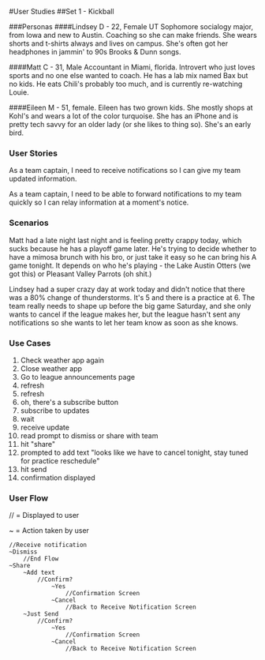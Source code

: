 #User Studies
##Set 1 - Kickball 

###Personas 
####Lindsey D - 22, Female 
UT Sophomore socialogy major, from Iowa and new to Austin. Coaching so she can make friends. She wears shorts and t-shirts always and lives on campus. She's often got her headphones in jammin' to 90s Brooks & Dunn songs. 

####Matt C - 31, Male
Accountant in Miami, florida. Introvert who just loves sports and no one else wanted to coach. He has a lab mix named Bax but no kids. He eats Chili's probably too much, and is currently re-watching Louie. 

####Eileen M - 51, female. 
Eileen has two grown kids. She mostly shops at Kohl's and wears a lot of the color turquoise. She has an iPhone and is pretty tech savvy for an older lady (or she likes to thing so). She's an early bird. 

### User Stories
As a team captain, I need to receive notifications so I can give my team updated information. 

As a team captain, I need to be able to forward notifications to my team quickly so I can relay information at a moment's notice. 

### Scenarios

Matt had a late night last night and is feeling pretty crappy today, which sucks because he has a playoff game later. He's trying to decide whether to have a mimosa brunch with his bro, or just take it easy so he can bring his A game tonight. It depends on who he's playing - the Lake Austin Otters (we got this) or Pleasant Valley Parrots (oh shit.) 

Lindsey had a super crazy day at work today and didn't notice that there was a 80% change of thunderstorms. It's 5 and there is a practice at 6. The team really needs to shape up before the big game Saturday, and she only wants to cancel if the league makes her, but the league hasn't sent any notifications so she wants to let her team know as soon as she knows. 


### Use Cases

1. Check weather app again
2. Close weather app
3. Go to league announcements page
4. refresh
5. refresh
6. oh, there's a subscribe button
7. subscribe to updates
8. wait
9. receive update
10. read prompt to dismiss or share with team
11. hit "share"
12. prompted to add text "looks like we have to cancel tonight, stay tuned for practice reschedule"
13. hit send
14. confirmation displayed


### User Flow 

// = Displayed to user

~ = Action taken by user

	//Receive notification
	~Dismiss 
		//End Flow
	~Share
		~Add text
			//Confirm? 
				~Yes
					//Confirmation Screen
				~Cancel
					//Back to Receive Notification Screen
		~Just Send
			//Confirm? 
				~Yes
					//Confirmation Screen
				~Cancel
					//Back to Receive Notification Screen
					